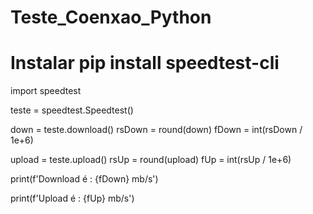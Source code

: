# Teste_Coenxao_Python

# Instalar pip install speedtest-cli


import speedtest

teste = speedtest.Speedtest()

down = teste.download()
rsDown = round(down)
fDown = int(rsDown / 1e+6)


upload = teste.upload()
rsUp = round(upload)
fUp = int(rsUp / 1e+6)


print(f'Download é : {fDown} mb/s')

print(f'Upload é : {fUp} mb/s')
